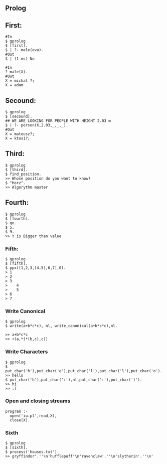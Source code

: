 ## Prolog

## First:
```
#In
$ gprolog
$ [first].
$ | ?- male(eva).
#Out
$ | (1 ms) No
```
```
#In
? male(X).
#Out
X = michal ?;
X = adam
```
## Secound:
```
$ gprolog
$ [secound].
## WE ARE LOOKING FOR PEOPLE WITH HEIGHT 2.03 m
$ | ?- person(X,2.03,_,_,_).
#Out
X = mateusz?;
X = ktos1?;
```

## Third:
```
$ gprolog
$ [third].
$ find_position.
>> Whose position do you want to know?
$ "Horz".
>> Algorythm master

```
## Fourth:
```
$ gprolog
$ [fourth].
$ go.
$ 5.
$ 9.
>> Y is Bigger than value

```
### Fifth:
```
$ gprolog
$ [fifth].
$ ppx([1,2,3,[4,5],6,7],0).
> 1
> 2
> 3
>    4
>    5
> 6
> 7

```
### Write Canonical
```
$ gprolog
$ write(a+b*c*c), nl, write_canonical(a+b*c*c),nl.

>> a+b*c*c
>> +(a,*(*(b,c),c))
```

### Write Characters
```
$ gprolog
$ put_char('h'),put_char('e'),put_char('l'),put_char('l'),put_char('o').
>> hello
$ put_char('h'),put_char('i'),nl,put_char(':'),put_char(')').
>> hi
>> :)
```

### Open and closing streams
```
program :-
  open('iu.pl',read,X),
  close(X).

```

### Sixth
```
$ gprolog
$ [sixth].
$ process('houses.txt').
>> gryffindor'.''\n'hufflepuff'\n'ravenclaw'.''\n'slytherin'.''\n'

```
